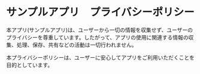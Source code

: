 # サンプルアプリ　プライバシーポリシー
本アプリ(サンプルアプリ)は、ユーザーから一切の情報を収集せず、ユーザーのプライバシーを尊重しています。したがって、アプリの使用に関連する情報の収集、処理、保存、共有などの活動は一切行われません。

本プライバシーポリシーは、ユーザーに安心してアプリをご利用いただくことを目的としています。